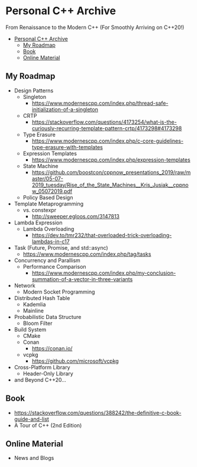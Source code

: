 # Personal C++ Archive

From Renaissance to the Modern C++ (For Smoothly Arriving on C++20!)

<!-- @import "[TOC]" {cmd="toc" depthFrom=1 depthTo=6 orderedList=false} -->

<!-- code_chunk_output -->

- [Personal C++ Archive](#personal-c-archive)
  - [My Roadmap](#my-roadmap)
  - [Book](#book)
  - [Online Material](#online-material)

<!-- /code_chunk_output -->

## My Roadmap
  
- Design Patterns
  - Singleton
    - <https://www.modernescpp.com/index.php/thread-safe-initialization-of-a-singleton>
  - CRTP
    - <https://stackoverflow.com/questions/4173254/what-is-the-curiously-recurring-template-pattern-crtp/4173298#4173298>
  - Type Erasure
    - <https://www.modernescpp.com/index.php/c-core-guidelines-type-erasure-with-templates>
  - Expression Templates
    - <https://www.modernescpp.com/index.php/expression-templates>
  - State Machine
    - <https://github.com/boostcon/cppnow_presentations_2019/raw/master/05-07-2019_tuesday/Rise_of_the_State_Machines__Kris_Jusiak__cppnow_05072019.pdf>
  - Policy Based Design
- Template Metaprogramming
  - vs. constexpr
    - <http://sweeper.egloos.com/3147813>
- Lambda Expression
  - Lambda Overloading
    - <https://dev.to/tmr232/that-overloaded-trick-overloading-lambdas-in-c17>
- Task (Future, Promise, and std::async)
  - <https://www.modernescpp.com/index.php/tag/tasks>
- Concurrency and Parallism
  - Performance Comparison
    - <https://www.modernescpp.com/index.php/my-conclusion-summation-of-a-vector-in-three-variants>
- Network
  - Modern Socket Programming
- Distributed Hash Table
  - Kademlia
  - Mainline
- Probabilistic Data Structure
  - Bloom Filter
- Build System
  - CMake
  - Conan
    - <https://conan.io/>
  - vcpkg
    - <https://github.com/microsoft/vcpkg>
- Cross-Platform Library
  - Header-Only Library
- and Beyond C++20...

## Book

- <https://stackoverflow.com/questions/388242/the-definitive-c-book-guide-and-list>
- A Tour of C++ (2nd Edition)

## Online Material

- News and Blogs
